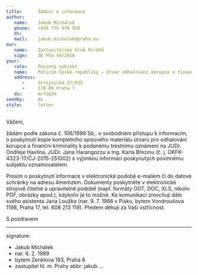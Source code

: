 ```yaml
---
title:      Žádost o informace
author:
   name:    Jakub Michálek
   phone:   +420 775 978 550
   ds:      
   mail:    jakub.michalek@praha.eu
our:
   name:    Zastupitelský klub Pirátů
   sign:    ZK Pha 49/2016
your:
   role:    Povinný subjekt
   name:    Policie České republiky – Útvar odhalování korupce a finanční kriminality SKPV
   address:
      -     Strojnická 27/935
      -     170 89 Praha 7
   ds:      mrfdq3m
sendby:     ds
style:      letter
---
```


Vážení,

žádám podle zákona č. 106/1999 Sb,. o svobodném přístupu k informacím, o poskytnutí kopie kompletního spisového materiálu útvaru pro odhalování korupce a finanční kriminality k podanému trestnímu oznámení na JUDr. Ondřeje Havlína, JUDr. Jana Harangozzu a Ing. Karla Březinu (č. j. OKFK-4323-17/ČJ-2015-251002) s výjimkou informací poskynutých povinnému subjektu oznamovatelem.

Prosím o poskytnutí informace v elektronické podobě e-mailem či do datové schránky na adresu 4memzkm. Dokumenty poskytněte v elektronické strojově čitelné a upravitelné podobě (např. formáty ODT, DOC, XLS, nikoliv PDF, obrázky apod.), kdykoliv je to možné. Ke komunikaci zmocňuji dále svého asistenta Jana Loužka (nar. 9. 7. 1986 v Písku, bytem Vondroušova 1198, Praha 17, tel. 608 213 119). Předem děkuji za Vaši vstřícnost. 


S pozdravem

---
signature: 
  - Jakub Michálek
  - nar. 6. 2. 1989
  - bytem Zenklova 193, Praha 8
  - zastupitel hl. m. Prahy
abbr:       jakub
...
